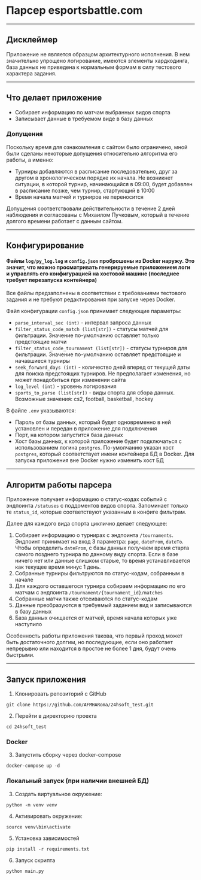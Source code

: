 # Парсер esportsbattle.com
***
## Дисклеймер
Приложение не является образцом архитектурного исполнения. В нем значительно упрощено логирование, имеются элементы хардкодинга, база данных не приведена к нормальным формам в силу тестового характера задания.

***
## Что делает приложение
- Собирает информацию по матчам выбранных видов спорта
- Записывает данные в требуемом виде в базу данных

### Допущения
Поскольку время для ознакомления с сайтом было ограничено, мной были сделаны некоторые допущения относительно алгоритма его работы, а именно:
- Турниры добавляются в расписание последовательно, друг за другом в хронологическом порядке их начала. Не возникнет ситуации, в которой турнир, начинающийся в 09:00, будет добавлен в расписание позже, чем турнир, стартующий в 10:00
- Время начала матчей и турниров не переносится

Допущения соответствовали действительности в течение 2 дней наблюдения и согласованы с Михаилом Пучковым, который в течение долгого времени работает с данным сайтом. 
***
## Конфигурирование

#### Файлы ```log/py_log.log``` и ```config.json``` проброшены из Docker наружу. Это значит, что можно просматривать генерируемые приложением логи и управлять его конфигурацией на хостовой машине (последнее требует перезапуска контейнера) 
Все файлы предзаполнены в соответствии с требованиями тестового задания и не требуют редактирования при запуске через Docker.


Файл конфигурации ```config.json``` принимает следующие параметры:
- ```parse_interval_sec (int)``` - интервал запроса данных
- ```filter_status_code_match (list[str])``` - статусы матчей для фильтрации. Значение по-умолчанию оставляет только предстоящие матчи 
- ```filter_status_code_tournament (list[str])``` - статусы турниров для фильтрации. Значение по-умолчанию оставляет предстоящие и начавшиеся турниры
- ```seek_forward_days (int)``` - количество дней вперед от текущей даты для поиска предстоящих турниров. Не предполагает изменения, но может понадобиться при изменении сайта
- ```log_level (int)``` - уровень логирования
- ```sports_to_parse (list[str])``` - виды спорта для сбора данных. Возможные значения: cs2, football, basketball, hockey

В файле ```.env``` указываются:
- Пароль от базы данных, который будет одновременно в ней установлен и передан в приложение для подключения
- Порт, на котором запустится база данных
- Хост базы данных, к которой приложение будет подключаться с использованием логина ```postgres```. По-умолчанию указан хост ```postgres```, который соответствует имени контейнера БД в Docker. Для запуска приложения вне Docker нужно изменить хост БД

***
## Алгоритм работы парсера
Приложение получает информацию о статус-кодах событий с эндпоинта ```/statuses```  с поддоментов видов спорта. Запоминает только те ```status_id```, которые соответствуют указанным в конфиге фильтрам.


Далее для каждого вида спорта циклично делает следующее:
1. Собирает информацию о турнирах с эндпоинта ```/tournaments```. Эндпоинт принимает на вход 3 параметра: ```page```, ```dateFrom```, ```dateTo```. 
Чтобы определить ```dateFrom```, с базы данных получаем время старта самого позднего турнира по данному виду спорта. Если в базе ничего нет или данные слишком старые, то время устанавливается как текущее время минус 1 день. 
2. Собранные турниры фильтруются по статус-кодам, собранным в начале
3. Для каждого оставшегося турнира собираем информацию по его матчам с эндпоинта ```/tournament/{tournament_id}/matches```
4. Собранные матчи также отсеиваются по статус-кодам
5. Данные преобразуются в требуемый заданием вид и записываются в базу данных
6. База данных очищается от матчей, время начала которых уже наступило

Особенность работы приложения такова, что первый проход может быть достаточного долгим, но последующие, если оно работает непрерывно или находится в простое не более 1 дня, будут очень быстрыми. 


***

## Запуск приложения

1. Клонировать репозиторий с GitHub

```
git clone https://github.com/AFMHARoma/24hsoft_test.git
```

2. Перейти в директорию проекта
```
cd 24hsoft_test
```

### Docker

3. Запустить сборку через docker-compose
```
docker-compose up -d
```

### Локальный запуск (при наличии внешней БД)

3. Создать виртуальное окружение:

````
python -m venv venv
````

4. Активировать окружение:

````
source venv\bin\activate
````

5. Установка зависимостей
``` 
pip install -r requirements.txt
```
6. Запуск скрипта
``` 
python main.py
```
